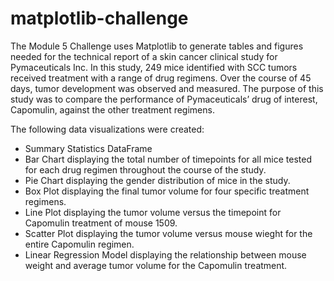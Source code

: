 # matplotlib-challenge
The Module 5 Challenge uses Matplotlib to generate tables and figures needed for the technical report of a skin cancer clinical study for Pymaceuticals Inc.
In this study, 249 mice identified with SCC tumors received treatment with a range of drug regimens. Over the course of 45 days, tumor development was observed and measured. The purpose of this study was to compare the performance of Pymaceuticals’ drug of interest, Capomulin, against the other treatment regimens.

The following data visualizations were created:
* Summary Statistics DataFrame
* Bar Chart displaying the total number of timepoints for all mice tested for each drug regimen throughout the course of the study.
* Pie Chart displaying the gender distribution of mice in the study.
* Box Plot displaying the final tumor volume for four specific treatment regimens.
* Line Plot displaying the tumor volume versus the timepoint for Capomulin treatment of mouse 1509.
* Scatter Plot displaying the tumor volume versus mouse wieght for the entire Capomulin regimen.
* Linear Regression Model displaying the relationship between mouse weight and average tumor volume for the Capomulin treatment. 
